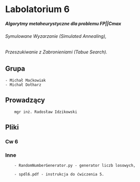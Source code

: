 # Labolatorium 6
##### Algorytmy metaheurystyczne dla problemu FP||Cmax
###### Symulowane Wyzarzanie (Simulated Annealing),
###### Przeszukiwanie z Zabronieniami (Tabue Search).

## Grupa 
    - Michał Maćkowiak
    - Michał Dołharz

## Prowadzący
        mgr inż. Radosław Idzikowski

## Pliki
### Cw 6

### Inne
        - RandomNumberGenerator.py - generator liczb losowych,

        - spdl6.pdf - instrukcja do ćwiczenia 5.
